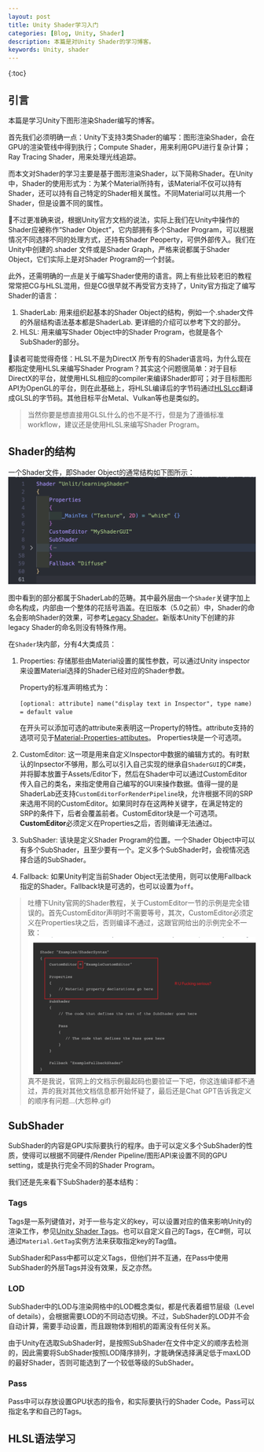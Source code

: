 ```yaml
---
layout: post
title: Unity Shader学习入门
categories: [Blog, Unity, Shader]
description: 本篇是对Unity Shader的学习博客。
keywords: Unity, shader
---
```


{:toc}

## 引言

本篇是学习Unity下图形渲染Shader编写的博客。

首先我们必须明确一点：Unity下支持3类Shader的编写：图形渲染Shader，会在GPU的渲染管线中得到执行；Compute Shader，用来利用GPU进行复杂计算；Ray Tracing Shader，用来处理光线追踪。

而本文对Shader的学习主要是基于图形渲染Shader，以下简称Shader。在Unity中，Shader的使用形式为：为某个Material所持有，该Material不仅可以持有Shader，还可以持有自己特定的Shader相关属性。不同Material可以共用一个Shader，但是设置不同的属性。

👀不过更准确来说，根据Unity官方文档的说法，实际上我们在Unity中操作的Shader应被称作“Shader Object”，它内部拥有多个Shader Program，可以根据情况不同选择不同的处理方式，还持有Shader Peoperty，可供外部传入。我们在Unity中创建的.shader 文件或是Shader Graph，严格来说都属于Shader Object，它们实际上是对Shader Program的一个封装。

此外，还需明确的一点是关于编写Shader使用的语言。网上有些比较老旧的教程常常把CG与HLSL混用，但是CG很早就不再受官方支持了，Unity官方指定了编写Shader的语言：
1. ShaderLab: 用来组织起基本的Shader Object的结构，例如一个.shader文件的外层结构语法基本都是ShaderLab. 更详细的介绍可以参考下文的部分。
2. HLSL: 用来编写Shader Object中的Shader Program，也就是各个SubShader的部分。

🤔读者可能觉得奇怪：HLSL不是为DirectX 所专有的Shader语言吗，为什么现在都指定使用HLSL来编写Shader Program？其实这个问题很简单：对于目标DirectX的平台，就使用HLSL相应的compiler来编译Shader即可；对于目标图形API为OpenGL的平台，则在此基础上，将HLSL编译后的字节码通过[HLSLcc](https://github.com/Unity-Technologies/HLSLcc)翻译成GLSL的字节码。其他目标平台Metal、Vulkan等也是类似的。
> 当然你要是想直接用GLSL什么的也不是不行，但是为了遵循标准workflow，建议还是使用HLSL来编写Shader Program。




## Shader的结构

一个Shader文件，即Shader Object的通常结构如下图所示：
![Shader Structure](/images/blog/UnityShaderLearning/UnityShaderLearning-shader_structure.png)

图中看到的部分都属于ShaderLab的范畴。其中最外层由一个`Shader`关键字加上命名构成，内部由一个整体的花括号涵盖。在旧版本（5.0之前）中，Shader的命名会影响Shader的效果，可参考[Legacy Shader](https://docs.unity3d.com/2021.3/Documentation/Manual/Built-inShaderGuide.html)。新版本Unity下创建的非legacy Shader的命名则没有特殊作用。

在`Shader`块内部，分有4大类成员：
1. Properties: 存储那些由Material设置的属性参数，可以通过Unity inspector来设置Material选择的Shader已经对应的Shader参数。
 
   Property的标准声明格式为：
   
   `[optional: attribute] name("display text in Inspector", type name) = default value`
   
   在开头可以添加可选的attribute来表明这一Property的特性。attribute支持的选项可见于[Material-Properties-attibutes](https://docs.unity3d.com/2021.3/Documentation/Manual/SL-Properties.html#:~:text=and%20shaders.-,Material%20property%20attributes,-Material%20property%20declarations)。
   Properties块是一个可选项。

2. CustomEditor: 这一项是用来自定义Inspector中数据的编辑方式的。有时默认的Inpsector不够用，那么可以引入自己实现的继承自`ShaderGUI`的C#类，并将脚本放置于Assets/Editor下，然后在Shader中可以通过CustomEditor 传入自己的类名，来指定使用自己编写的GUI来操作数据。值得一提的是ShaderLab还支持`CustomEditorForRenderPipeline`块，允许根据不同的SRP来选用不同的CustomEditor。如果同时存在这两种关键字，在满足特定的SRP的条件下，后者会覆盖前者。CustomEditor块是一个可选项。**CustomEditor**必须定义在Properties之后，否则编译无法通过。

3. SubShader: 该块是定义Shader Program的位置。一个Shader Object中可以有多个SubShader，且至少要有一个。定义多个SubShader时，会视情况选择合适的SubShader。

4. Fallback: 如果Unity判定当前Shader Object无法使用，则可以使用Fallback指定的Shader。Fallback块是可选的，也可以设置为`off`。

> 吐槽下Unity官网的Shader教程，关于CustomEditor一节的示例是完全错误的。首先CustomEditor声明时不需要等号，其次，CustomEditor必须定义在Properties块之后，否则编译不通过，这跟官网给出的示例完全不一致：
> ![官网上的错误示例](/images/blog/UnityShaderLearning/UnityShaderLearning-offical_site_wrong_example.png)
> 真不是我说，官网上的文档示例最起码也要验证一下吧，你这连编译都不通过，弄的我对其他文档信息都开始怀疑了，最后还是Chat GPT告诉我定义的顺序有问题...(大怨种.gif)

## SubShader

SubShader的内容是GPU实际要执行的程序。由于可以定义多个SubShader的性质，使得可以根据不同硬件/Render Pipeline/图形API来设置不同的GPU setting，或是执行完全不同的Shader Program。

我们还是先来看下SubShader的基本结构：


### Tags

Tags是一系列键值对，对于一些与定义的key，可以设置对应的值来影响Unity的渲染工作，参见[Unity Shader Tags](https://docs.unity3d.com/2021.3/Documentation/Manual/SL-SubShaderTags.html)。也可以自定义自己的Tags，在C#侧，可以通过`Material.GetTag`实例方法来获取指定key的Tag值。

SubShader和Pass中都可以定义Tags，但他们并不互通，在Pass中使用SubShader的外层Tags并没有效果，反之亦然。

### LOD

SubShader中的LOD与渲染网格中的LOD概念类似，都是代表着细节层级（Level of details），会根据需要LOD的不同动态切换。不过，SubShader的LOD并不会自动计算，需要手动设置，而且跟物体到相机的距离没有任何关系。

由于Unity在选取SubShader时，是按照SubShader在文件中定义的顺序去检测的，因此需要将SubShader按照LOD降序排列，才能确保选择满足低于maxLOD的最好Shader，否则可能选到了一个较低等级的SubShader。

### Pass

Pass中可以存放设置GPU状态的指令，和实际要执行的Shader Code。Pass可以指定名字和自己的Tags。


## HLSL语法学习

